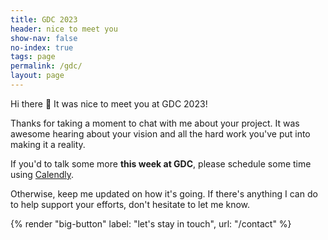 ```yaml
---
title: GDC 2023
header: nice to meet you
show-nav: false
no-index: true
tags: page
permalink: /gdc/
layout: page
---
```


Hi there 👋 It was nice to meet you at GDC 2023!

Thanks for taking a moment to chat with me about your project. It was awesome hearing about your vision and all the hard work you've put into making it a reality. 

If you'd to talk some more __this week at GDC__, please schedule some time using [Calendly](https://calendly.com/gamesrightmeow/gdc?back=0&month=2023-03).

<!-- adapted from: https://benjamin-g.medium.com/a-better-calendly-embed-d8aabaa421e7 -->
<!-- <div class="flex justify-center">
  <iframe src="https://calendly.com/gamesrightmeow/gdc?hide_event_type_details=1&background_color=101419&text_color=d1d5db&primary_color=f87171" height="600" width="350" scrolling="no" frameborder="0"></iframe>
</div> -->

Otherwise, keep me updated on how it's going. If there's anything I can do to help support your efforts, don't hesitate to let me know.

{% render "big-button" label: "let's stay in touch", url: "/contact" %}